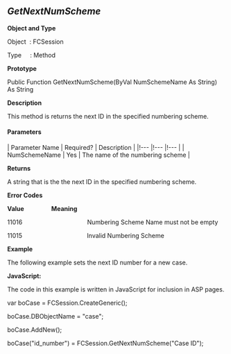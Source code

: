 _GetNextNumScheme_
------------------

**Object and Type**

Object  : FCSession

Type     : Method

**Prototype**

Public Function GetNextNumScheme(ByVal NumSchemeName As String) As String

**Description**

This method is returns the next ID in the specified numbering scheme.

#### Parameters

| Parameter Name | Required? | Description |
|!--- |!--- |!--- |
| NumSchemeName | Yes | The name of the numbering scheme |

**Returns**

A string that is the the next ID in the specified numbering scheme.

**Error Codes**

**Value**                **Meaning**

11016                                      Numbering Scheme Name must not be empty

11015                                      Invalid Numbering Scheme

**Example**

The following example sets the next ID number for a new case.

**JavaScript:**

The code in this example is written in JavaScript for inclusion in ASP pages.

var boCase = FCSession.CreateGeneric();

boCase.DBObjectName = "case";

boCase.AddNew();

boCase("id_number") = FCSession.GetNextNumScheme("Case ID");